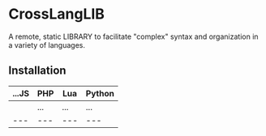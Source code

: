 # CrossLangLIB

A remote, static LIBRARY to facilitate "complex" syntax and organization in a variety of languages.

## Installation

| ...JS | PHP | Lua | Python |
| --- | --- | --- | --- |
| <script src="https://raw.githubusercontent.com/gabrihh/CrossLangLIB/refs/heads/main/lang/js.js"></script> | ... | ... | ... |
| --- | --- | --- | --- |

 
